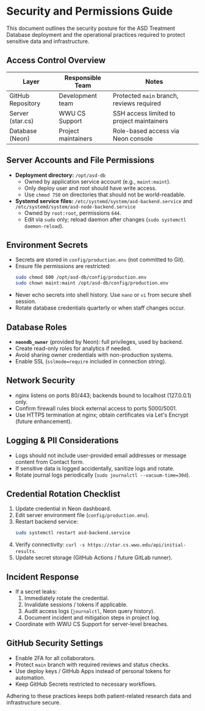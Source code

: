 # Security and Permissions Guide

This document outlines the security posture for the ASD Treatment Database deployment and the operational practices required to protect sensitive data and infrastructure.

## Access Control Overview

| Layer            | Responsible Team    | Notes |
| ---------------- | ------------------- | ----- |
| GitHub Repository| Development team    | Protected `main` branch, reviews required |
| Server (star.cs) | WWU CS Support      | SSH access limited to project maintainers |
| Database (Neon)  | Project maintainers | Role-based access via Neon console |

## Server Accounts and File Permissions

- **Deployment directory:** `/opt/asd-db`
  - Owned by application service account (e.g., `maint:maint`).
  - Only deploy user and root should have write access.
  - Use `chmod 750` on directories that should not be world-readable.
- **Systemd service files:** `/etc/systemd/system/asd-backend.service` and `/etc/systemd/system/asd-node-backend.service`
  - Owned by `root:root`, permissions `644`.
  - Edit via `sudo` only; reload daemon after changes (`sudo systemctl daemon-reload`).

## Environment Secrets

- Secrets are stored in `config/production.env` (not committed to Git).
- Ensure file permissions are restricted:
  ```bash
  sudo chmod 600 /opt/asd-db/config/production.env
  sudo chown maint:maint /opt/asd-db/config/production.env
  ```
- Never echo secrets into shell history. Use `nano` or `vi` from secure shell session.
- Rotate database credentials quarterly or when staff changes occur.

## Database Roles

- **`neondb_owner`** (provided by Neon): full privileges, used by backend.
- Create read-only roles for analytics if needed.
- Avoid sharing owner credentials with non-production systems.
- Enable SSL (`sslmode=require` included in connection string).

## Network Security

- nginx listens on ports 80/443; backends bound to localhost (127.0.0.1) only.
- Confirm firewall rules block external access to ports 5000/5001.
- Use HTTPS termination at nginx; obtain certificates via Let's Encrypt (future enhancement).

## Logging & PII Considerations

- Logs should not include user-provided email addresses or message content from Contact form.
- If sensitive data is logged accidentally, sanitize logs and rotate.
- Rotate journal logs periodically (`sudo journalctl --vacuum-time=30d`).

## Credential Rotation Checklist

1. Update credential in Neon dashboard.
2. Edit server environment file (`config/production.env`).
3. Restart backend service:
   ```bash
   sudo systemctl restart asd-backend.service
   ```
4. Verify connectivity: `curl -s https://star.cs.wwu.edu/api/initial-results`.
5. Update secret storage (GitHub Actions / future GitLab runner).

## Incident Response

- If a secret leaks:
  1. Immediately rotate the credential.
  2. Invalidate sessions / tokens if applicable.
  3. Audit access logs (`journalctl`, Neon query history).
  4. Document incident and mitigation steps in project log.
- Coordinate with WWU CS Support for server-level breaches.

## GitHub Security Settings

- Enable 2FA for all collaborators.
- Protect `main` branch with required reviews and status checks.
- Use deploy keys / GitHub Apps instead of personal tokens for automation.
- Keep GitHub Secrets restricted to necessary workflows.

Adhering to these practices keeps both patient-related research data and infrastructure secure.
